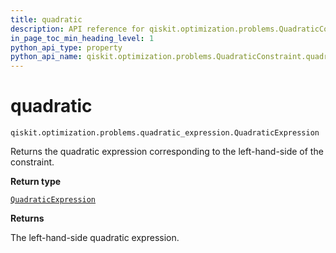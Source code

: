 ```yaml
---
title: quadratic
description: API reference for qiskit.optimization.problems.QuadraticConstraint.quadratic
in_page_toc_min_heading_level: 1
python_api_type: property
python_api_name: qiskit.optimization.problems.QuadraticConstraint.quadratic
---
```


# quadratic

<span id="qiskit.optimization.problems.QuadraticConstraint.quadratic" />

`qiskit.optimization.problems.quadratic_expression.QuadraticExpression`

Returns the quadratic expression corresponding to the left-hand-side of the constraint.

**Return type**

[`QuadraticExpression`](qiskit.optimization.problems.QuadraticExpression "qiskit.optimization.problems.quadratic_expression.QuadraticExpression")

**Returns**

The left-hand-side quadratic expression.

